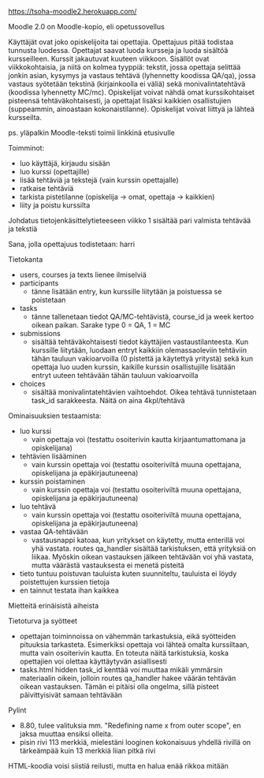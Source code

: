 https://tsoha-moodle2.herokuapp.com/

Moodle 2.0 on Moodle-kopio, eli opetussovellus

Käyttäjät ovat joko opiskelijoita tai opettajia. Opettajuus pitää todistaa tunnusta luodessa. Opettajat saavat luoda kursseja ja luoda sisältöä kursseilleen. Kurssit jakautuvat kuuteen viikkoon. Sisällöt ovat viikkokohtaisia, ja niitä on kolmea tyyppiä: tekstit, jossa opettaja selittää jonkin asian, kysymys ja vastaus tehtävä (lyhennetty koodissa QA/qa), jossa vastaus syötetään tekstinä (kirjainkoolla ei väliä) sekä monivalintatehtävä (koodissa lyhennetty MC/mc). Opiskelijat voivat nähdä omat kurssikohtaiset pisteensä tehtäväkohtaisesti, ja opettajat lisäksi kaikkien osallistujien (suppeammin, ainoastaan kokonaistilanne). Opiskelijat voivat liittyä ja lähteä kursseilta.

ps. yläpalkin Moodle-teksti toimii linkkinä etusivulle

Toimminot:
- luo käyttäjä, kirjaudu sisään
- luo kurssi (opettajille)
- lisää tehtäviä ja tekstejä (vain kurssin opettajalle)
- ratkaise tehtäviä
- tarkista pistetilanne (opiskelija -> omat, opettaja -> kaikkien)
- liity ja poistu kurssilta

Johdatus tietojenkäsittelytieteeseen viikko 1 sisältää pari valmista tehtävää ja tekstiä

Sana, jolla opettajuus todistetaan: harri


Tietokanta

- users, courses ja texts lienee ilmiselviä
- participants
    - tänne lisätään entry, kun kurssille liitytään ja poistuessa se poistetaan
- tasks
    - tänne tallenetaan tiedot QA/MC-tehtävistä, course_id ja week kertoo oikean paikan. Sarake type 0 = QA, 1 = MC
- submissions
    - sisältää tehtäväkohtaisesti tiedot käyttäjien vastaustilanteesta. Kun kurssille liitytään, luodaan entryt kaikkiin olemassaoleviin tehtäviin tähän tauluun vakioarvoilla (0 pistettä ja käytettyä yritystä) sekä kun opettaja luo uuden kurssin, kaikille kurssin osallistujille lisätään entryt uuteen tehtävään tähän tauluun vakioarvoilla
- choices
    - sisältää monivalintatehtävien vaihtoehdot. Oikea tehtävä tunnistetaan task_id sarakkeesta. Näitä on aina 4kpl/tehtävä

Ominaisuuksien testaamista:

- luo kurssi
    - vain opettaja voi (testattu osoiterivin kautta kirjaantumattomana ja opiskelijana)
- tehtävien lisääminen
    - vain kurssin opettaja voi (testattu osoiteriviltä muuna opettajana, opiskelijana ja epäkirjautuneena)
- kurssin poistaminen
    - vain kurssin opettaja voi (testattu osoiteriviltä muuna opettajana, opiskelijana ja epäkirjautuneena)
- luo tehtävä
    - vain kurssin opettaja voi (testattu osoiteriviltä muuna opettajana, opiskelijana ja epäkirjautuneena)
- vastaa QA-tehtävään
    - vastausnappi katoaa, kun yritykset on käytetty, mutta enterillä voi yhä vastata. routes qa_handler sisältää tarkistuksen, että yrityksiä on liikaa. Myöskin oikean vastauksen jälkeen tehtävään voi yhä vastata, mutta väärästä vastauksesta ei menetä pisteitä
- tieto tuntuu poistuvan tauluista kuten suunniteltu, tauluista ei löydy poistettujen kurssien tietoja
- en tainnut testata ihan kaikkea



Mietteitä erinäisistä aiheista

Tietoturva ja syötteet
- opettajan toiminnoissa on vähemmän tarkastuksia, eikä syötteiden pituuksia tarkasteta. Esimerkiksi opettaja voi lähteä omalta kurssiltaan, mutta vain osoiterivin kautta. En toteuta näitä tarkistuksia, koska opettajien voi olettaa käyttäytyvän asiallisesti
- tasks.html hidden task_id kenttää voi muuttaa mikäli ymmärsin materiaalin oikein, jolloin routes qa_handler hakee väärän tehtävän oikean vastauksen. Tämän ei pitäisi olla ongelma, sillä pisteet päivittyisivät samaan tehtävään

Pylint
- 8.80, tulee valituksia mm. "Redefining name x from outer scope", en jaksa muuttaa ensiksi olleita.
- pisin rivi 113 merkkiä, mielestäni looginen kokonaisuus yhdellä rivillä on tärkeämpää kuin 13 merkkiä liian pitkä rivi

HTML-koodia voisi siistiä reilusti, mutta en halua enää rikkoa mitään